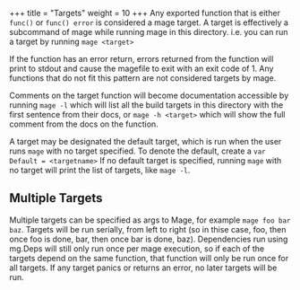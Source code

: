+++
title = "Targets"
weight = 10
+++
Any exported function that is either `func()` or `func() error` is considered a
mage target.  A target is effectively a subcommand of mage while running mage in
this directory.  i.e. you can run a target by running `mage <target>`

If the function has an error return, errors returned from the function will
print to stdout and cause the magefile to exit with an exit code of 1.  Any
functions that do not fit this pattern are not considered targets by mage.

Comments on the target function will become documentation accessible by running
`mage -l` which will list all the build targets in this directory with the first
sentence from their docs, or `mage -h <target>` which will show the full comment
from the docs on the function.

A target may be designated the default target, which is run when the user runs
`mage` with no target specified. To denote the default, create a `var Default =
<targetname>`  If no default target is specified, running `mage` with no target
will print the list of targets, like `mage -l`.

## Multiple Targets

Multiple targets can be specified as args to Mage, for example `mage foo bar
baz`.  Targets will be run serially, from left to right (so in thise case, foo,
then once foo is done, bar, then once bar is done, baz).  Dependencies run using
mg.Deps will still only run once per mage execution, so if each of the targets
depend on the same function, that function will only be run once for all
targets.  If any target panics or returns an error, no later targets will be run.